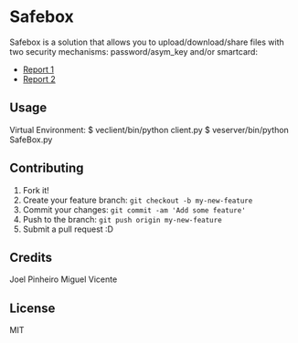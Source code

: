 # Safebox
Safebox is a solution that allows you to upload/download/share files with two security mechanisms: password/asym_key and/or smartcard:

- [Report 1](https://github.com/joelpinheiro/Safebox-Smartcard-Auth/blob/master/RelatorioSeg.pdf)
- [Report 2](https://github.com/joelpinheiro/Safebox-Smartcard-Auth/blob/master/report_63832_65151.pdf)

## Usage
Virtual Environment:
$ veclient/bin/python client.py
$ veserver/bin/python SafeBox.py
## Contributing
1. Fork it!
2. Create your feature branch: `git checkout -b my-new-feature`
3. Commit your changes: `git commit -am 'Add some feature'`
4. Push to the branch: `git push origin my-new-feature`
5. Submit a pull request :D
## Credits
Joel Pinheiro
Miguel Vicente
## License
MIT

